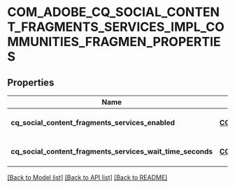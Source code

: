 # COM_ADOBE_CQ_SOCIAL_CONTENT_FRAGMENTS_SERVICES_IMPL_COMMUNITIES_FRAGMEN_PROPERTIES

## Properties
Name | Type | Description | Notes
------------ | ------------- | ------------- | -------------
**cq_social_content_fragments_services_enabled** | [**CONFIG_NODE_PROPERTY_BOOLEAN**](configNodePropertyBoolean.md) |  | [optional] [default to null]
**cq_social_content_fragments_services_wait_time_seconds** | [**CONFIG_NODE_PROPERTY_INTEGER**](configNodePropertyInteger.md) |  | [optional] [default to null]

[[Back to Model list]](../README.md#documentation-for-models) [[Back to API list]](../README.md#documentation-for-api-endpoints) [[Back to README]](../README.md)


